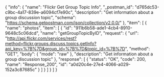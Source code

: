 {
  "info": {
    "name": "Flickr Get Group Topic Info",
    "_postman_id": "d765dc53-c9bc-4a17-839e-a6094cf7e90c",
    "description": "Get information about a group discussion topic",
    "schema": "https://schema.getpostman.com/json/collection/v2.0.0/"
  },
  "item": [
    {
      "name": "photos",
      "item": [
        {
          "id": "911b6b58-ade1-4cb4-8910-9648c5c06dcd",
          "name": "getGroupTopicByID",
          "request": {
            "url": "http://api.flickr.com/services/rest?method=flickr.groups.discuss.topics.getInfo?api_key=%7B%7D&group_id=%7B%7D&topic_id=%7B%7D",
            "method": "GET",
            "body": {
              "mode": "raw"
            },
            "description": "Get information about a group discussion topic"
          },
          "response": [
            {
              "status": "OK",
              "code": 200,
              "name": "Response_200",
              "id": "a0d20c4e-27e4-4066-a029-152a3c87685c"
            }
          ]
        }
      ]
    }
  ]
}